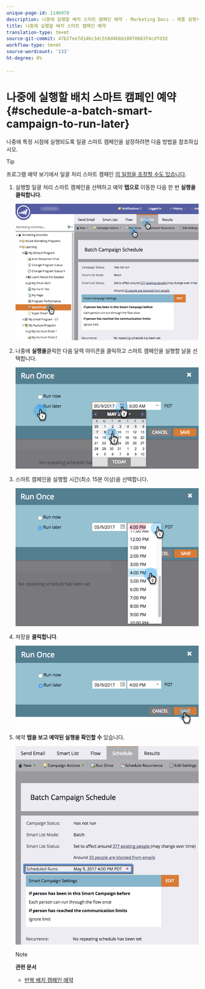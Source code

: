 ```yaml
---
unique-page-id: 1146970
description: 나중에 실행할 배치 스마트 캠페인 예약 - Marketing Docs - 제품 설명서
title: 나중에 실행할 배치 스마트 캠페인 예약
translation-type: tm+mt
source-git-commit: 47b2fee7d146c3dc558d4bbb10070683f4cdfd3d
workflow-type: tm+mt
source-wordcount: '133'
ht-degree: 0%

---
```



# 나중에 실행할 배치 스마트 캠페인 예약 {#schedule-a-batch-smart-campaign-to-run-later}

나중에 특정 시점에 실행되도록 일괄 스마트 캠페인을 설정하려면 다음 방법을 참조하십시오.

>[!TIP]
>
>프로그램 예약 보기에서 일괄 처리 스마트 캠페인 [의 일정을 조정할 수도 있습니다](../../../../product-docs/core-marketo-concepts/programs/program-schedule-view/reschedule-a-batch-smart-campaign-in-the-program-schedule-view.md).

1. 실행할 일괄 처리 스마트 캠페인을 선택하고 예약 **탭으로** 이동한 다음 한 번 **실행을 클릭합니다**.

   ![](assets/scheduledruns2.png)

1. 나중에 **실행을**&#x200B;클릭한 다음 달력 아이콘을 클릭하고 스마트 캠페인을 실행할 날을 선택합니다.

   ![](assets/runonce.png)

1. 스마트 캠페인을 실행할 시간(최소 15분 이상)을 선택합니다.

   ![](assets/runoncetime.png)

1. 저장을 **클릭합니다**.

   ![](assets/runoncetimesave.png)

1. 예약 **탭을 보고 예약된 실행을 확인할 수** 있습니다.

   ![](assets/scheduledrunsbox.png)

   >[!NOTE]
   >
   >**관련 문서**
   >
   >    
   >    
   >    * [반복 배치 캠페인 예약](schedule-a-recurring-batch-campaign.md)


